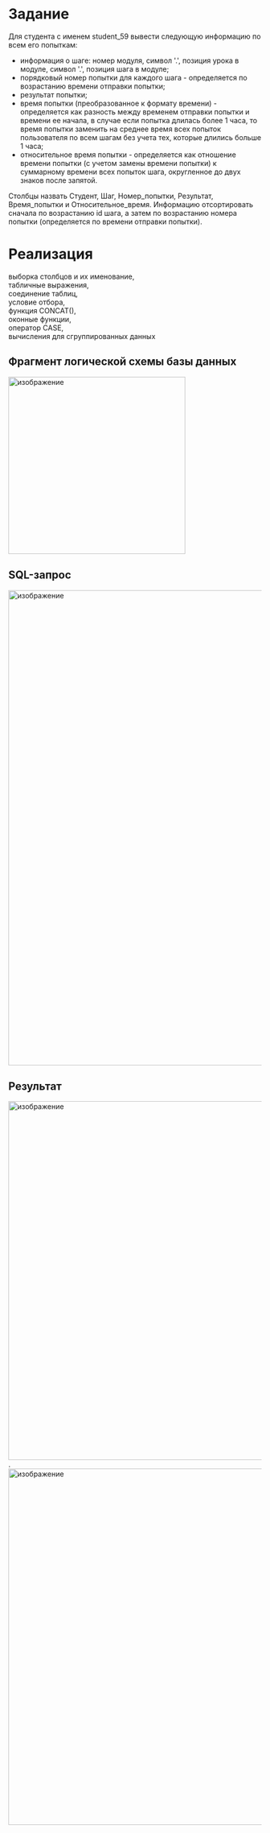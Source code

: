# Задание

Для студента с именем student_59 вывести следующую информацию по всем его попыткам:

- информация о шаге: номер модуля, символ '.', позиция урока в модуле, символ '.', позиция шага в модуле;  
- порядковый номер попытки для каждого шага - определяется по возрастанию времени отправки попытки;  
- результат попытки;
- время попытки (преобразованное к формату времени) - определяется как разность между временем отправки попытки и времени ее начала, в случае если попытка длилась более 1 часа, то время попытки заменить на среднее время всех попыток пользователя по всем шагам без учета тех, которые длились больше 1 часа;  
- относительное время попытки  - определяется как отношение времени попытки (с учетом замены времени попытки) к суммарному времени всех попыток  шага, округленное до двух знаков после запятой.

Столбцы назвать  Студент,  Шаг, Номер_попытки, Результат, Время_попытки и Относительное_время. Информацию отсортировать сначала по возрастанию id шага, а затем по возрастанию номера попытки (определяется по времени отправки попытки).

# Реализация
выборка столбцов и их именование,  
табличные выражения,   
соединение таблиц,   
условие отбора,   
функция CONCAT(),   
оконные функции,   
оператор CASE,   
вычисления для сгруппированных данных

## Фрагмент логической схемы базы данных
<img width="352" alt="изображение" src="https://github.com/NickKulibaba/Interactive_simulator_SQL/assets/115520387/96cc464e-8825-44cb-926e-056748c533cd">

## SQL-запрос
<img width="944" alt="изображение" src="https://github.com/NickKulibaba/Interactive_simulator_SQL/assets/115520387/3999aa18-417f-4eb8-a341-dba70d55e4b8">


## Результат
<img width="713" alt="изображение" src="https://github.com/NickKulibaba/Interactive_simulator_SQL/assets/115520387/130d8f08-e339-4196-a61b-c80620cfd307">.  
<img width="708" alt="изображение" src="https://github.com/NickKulibaba/Interactive_simulator_SQL/assets/115520387/9837822d-f936-4484-bf9c-466eb2011087">



